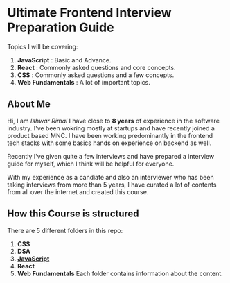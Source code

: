 # Ultimate Frontend Interview Preparation Guide

Topics I will be covering:

1. **JavaScript** : Basic and Advance.
2. **React** : Commonly asked questions and core concepts.
3. **CSS** : Commonly asked questions and a few concepts.
4. **Web Fundamentals** : A lot of important topics.

## About Me

Hi, I am _Ishwar Rimal_
I have close to **8 years** of experience in the software industry. I've been wokring mostly at startups and have recently joined a product based MNC.
I have been working predominantly in the frontend tech stacks with some basics hands on experience on backend as well.

Recently I've given quite a few interviews and have prepared a interview guide for myself, which I think will be helpful for everyone.

With my experience as a candiate and also an interviewer who has been taking interviews from more than 5 years, I have curated a lot of contents from all over the internet and created this course.

## How this Course is structured

There are 5 different folders in this repo:

1. **CSS**
2. **DSA**
3. [**JavaScript**](https://github.com/ishwarrimal/frontend-interview-preps/tree/main/JavaScript)
4. **React**
5. **Web Fundamentals**
   Each folder contains information about the content.
